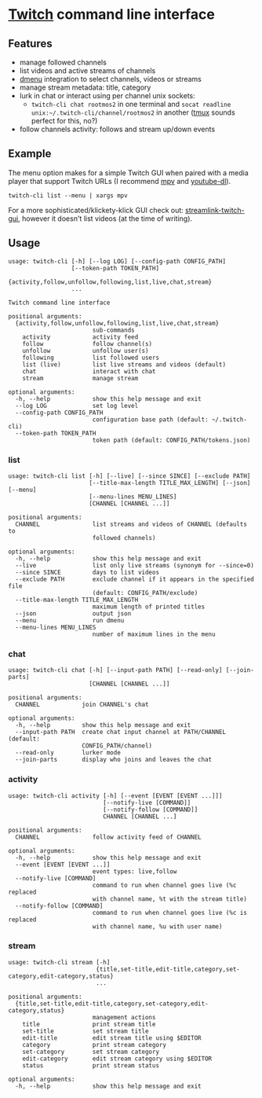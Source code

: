 # [Twitch](https://twitch.tv) command line interface

## Features
* manage followed channels
* list videos and active streams of channels
* [dmenu](https://tools.suckless.org/dmenu/) integration to select channels,
  videos or streams
* manage stream metadata: title, category
* lurk in chat or interact using per channel unix sockets:
  - `twitch-cli chat rootmos2` in one terminal and
    `socat readline unix:~/.twitch-cli/channel/rootmos2` in another
    ([tmux](https://tmux.github.io/) sounds perfect for this, no?)
* follow channels activity: follows and stream up/down events

## Example
The menu option makes for a simple Twitch GUI when paired
with a media player that support Twitch URLs
(I recommend [mpv](https://mpv.io/) and [youtube-dl](https://youtube-dl.org/)).
```shell
twitch-cli list --menu | xargs mpv
```

For a more sophisticated/klickety-klick GUI check out:
[streamlink-twitch-gui](https://streamlink.github.io/streamlink-twitch-gui/),
however it doesn't list videos (at the time of writing).

## Usage
```
usage: twitch-cli [-h] [--log LOG] [--config-path CONFIG_PATH]
                  [--token-path TOKEN_PATH]
                  {activity,follow,unfollow,following,list,live,chat,stream}
                  ...

Twitch command line interface

positional arguments:
  {activity,follow,unfollow,following,list,live,chat,stream}
                        sub-commands
    activity            activity feed
    follow              follow channel(s)
    unfollow            unfollow user(s)
    following           list followed users
    list (live)         list live streams and videos (default)
    chat                interact with chat
    stream              manage stream

optional arguments:
  -h, --help            show this help message and exit
  --log LOG             set log level
  --config-path CONFIG_PATH
                        configuration base path (default: ~/.twitch-cli)
  --token-path TOKEN_PATH
                        token path (default: CONFIG_PATH/tokens.json)
```

### list
```
usage: twitch-cli list [-h] [--live] [--since SINCE] [--exclude PATH]
                       [--title-max-length TITLE_MAX_LENGTH] [--json] [--menu]
                       [--menu-lines MENU_LINES]
                       [CHANNEL [CHANNEL ...]]

positional arguments:
  CHANNEL               list streams and videos of CHANNEL (defaults to
                        followed channels)

optional arguments:
  -h, --help            show this help message and exit
  --live                list only live streams (synonym for --since=0)
  --since SINCE         days to list videos
  --exclude PATH        exclude channel if it appears in the specified file
                        (default: CONFIG_PATH/exclude)
  --title-max-length TITLE_MAX_LENGTH
                        maximum length of printed titles
  --json                output json
  --menu                run dmenu
  --menu-lines MENU_LINES
                        number of maximum lines in the menu
```

### chat
```
usage: twitch-cli chat [-h] [--input-path PATH] [--read-only] [--join-parts]
                       [CHANNEL [CHANNEL ...]]

positional arguments:
  CHANNEL            join CHANNEL's chat

optional arguments:
  -h, --help         show this help message and exit
  --input-path PATH  create chat input channel at PATH/CHANNEL (default:
                     CONFIG_PATH/channel)
  --read-only        lurker mode
  --join-parts       display who joins and leaves the chat
```

### activity
```
usage: twitch-cli activity [-h] [--event [EVENT [EVENT ...]]]
                           [--notify-live [COMMAND]]
                           [--notify-follow [COMMAND]]
                           CHANNEL [CHANNEL ...]

positional arguments:
  CHANNEL               follow activity feed of CHANNEL

optional arguments:
  -h, --help            show this help message and exit
  --event [EVENT [EVENT ...]]
                        event types: live,follow
  --notify-live [COMMAND]
                        command to run when channel goes live (%c replaced
                        with channel name, %t with the stream title)
  --notify-follow [COMMAND]
                        command to run when channel goes live (%c is replaced
                        with channel name, %u with user name)
```

### stream
```
usage: twitch-cli stream [-h]
                         {title,set-title,edit-title,category,set-category,edit-category,status}
                         ...

positional arguments:
  {title,set-title,edit-title,category,set-category,edit-category,status}
                        management actions
    title               print stream title
    set-title           set stream title
    edit-title          edit stream title using $EDITOR
    category            print stream category
    set-category        set stream category
    edit-category       edit stream category using $EDITOR
    status              print stream status

optional arguments:
  -h, --help            show this help message and exit
```
